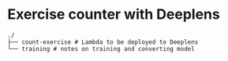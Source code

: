 # Exercise counter with Deeplens

```
./
├── count-exercise # Lambda to be deployed to Deeplens
└── training # notes on training and converting model
```